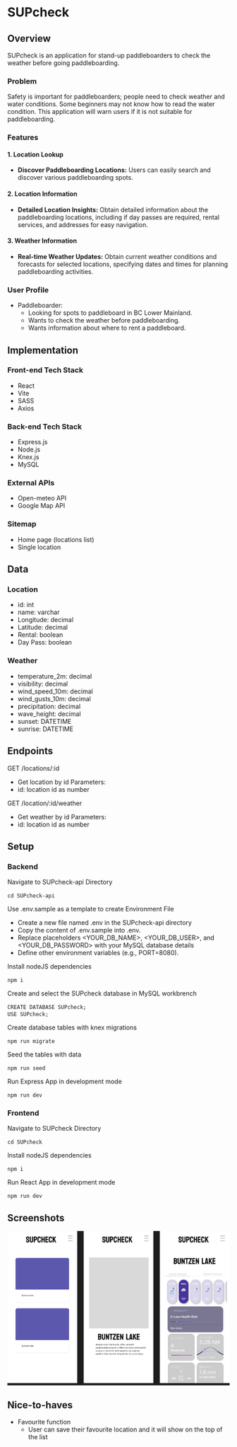 # SUPcheck

## Overview

SUPcheck is an application for stand-up paddleboarders to check the weather before going paddleboarding.

### Problem

Safety is important for paddleboarders; people need to check weather and water conditions. Some beginners may not know how to read the water condition. This application will warn users if it is not suitable for paddleboarding.

### Features

#### 1. Location Lookup
- **Discover Paddleboarding Locations:** Users can easily search and discover various paddleboarding spots.

#### 2. Location Information
- **Detailed Location Insights:** Obtain detailed information about the paddleboarding locations, including if day passes are required, rental services, and addresses for easy navigation.

#### 3. Weather Information
- **Real-time Weather Updates:** Obtain current weather conditions and forecasts for selected locations, specifying dates and times for planning paddleboarding activities.

### User Profile

- Paddleboarder:
    - Looking for spots to paddleboard in BC Lower Mainland.
    - Wants to check the weather before paddleboarding.
    - Wants information about where to rent a paddleboard.

## Implementation

### Front-end Tech Stack

- React
- Vite
- SASS
- Axios

### Back-end Tech Stack
- Express.js
- Node.js
- Knex.js
- MySQL

### External APIs

- Open-meteo API
- Google Map API

### Sitemap

- Home page (locations list)
- Single location 

## Data
### Location
- id: int
- name: varchar
- Longitude: decimal
- Latitude: decimal
- Rental: boolean
- Day Pass: boolean

### Weather
- temperature_2m: decimal
- visibility: decimal
- wind_speed_10m: decimal
- wind_gusts_10m: decimal
- precipitation: decimal
- wave_height: decimal
- sunset: DATETIME
- sunrise: DATETIME

## Endpoints

GET /locations/:id
- Get location by id
Parameters:
- id: location id as number

GET /location/:id/weather
- Get weather by id
Parameters:
- id: location id as number

## Setup
### Backend 
Navigate to SUPcheck-api Directory

```
cd SUPcheck-api
```
Use .env.sample as a template to create Environment File
- Create a new file named .env in the SUPcheck-api directory
- Copy the content of .env.sample into .env.
- Replace placeholders <YOUR_DB_NAME>, <YOUR_DB_USER>, and <YOUR_DB_PASSWORD> with your MySQL database details
- Define other environment variables (e.g., PORT=8080).

Install nodeJS dependencies
```
npm i
```
Create and select the SUPcheck database in MySQL workbrench
```
CREATE DATABASE SUPcheck;
USE SUPcheck;
```

Create database tables with knex migrations
```
npm run migrate
```

Seed the tables with data
```
npm run seed
```

Run Express App in development mode
```
npm run dev
```
### Frontend 
Navigate to SUPcheck Directory

```
cd SUPcheck
```
Install nodeJS dependencies
```
npm i
```
Run React App in development mode
```
npm run dev
```
## Screenshots

![Mockups](./mock-up.png)

## Nice-to-haves
- Favourite function 
    - User can save their favourite location and it will show on the top of the list

